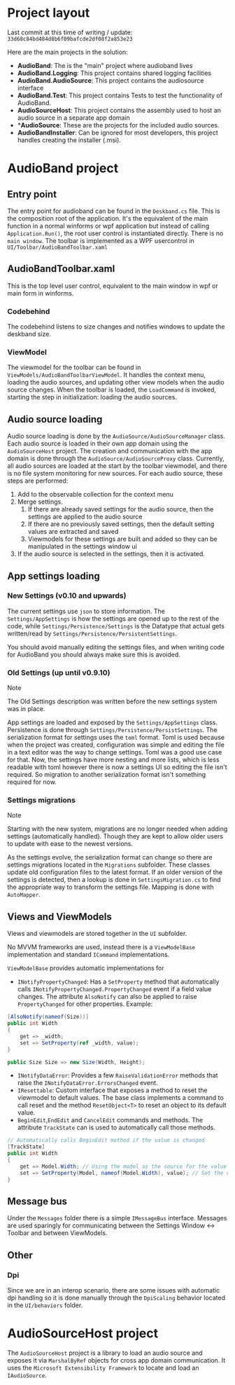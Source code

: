 # Project layout

Last commit at this time of writing / update: `33d68c84bd484d8b6f09bafcde2df08f2a853e23`

Here are the main projects in the solution:
- **AudioBand**: The is the "main" project where audioband lives
- **AudioBand.Logging**: This project contains shared logging facilities
- **AudioBand.AudioSource**: This project contains the audiosource interface
- **AudioBand.Test**: This project contains Tests to test the functionality of AudioBand.
- **AudioSourceHost**: This project contains the assembly used to host an audio source in a separate app domain
- ***AudioSource**: These are the projects for the included audio sources.
- **AudioBandInstaller**: Can be ignored for most developers, this project handles creating the installer (.msi).

# AudioBand project

## Entry point
The entry point for audioband can be found in the `Deskband.cs` file. This is the composition root of the application. It's the equivalent of the main function in a normal winforms or wpf application but instead of calling `Application.Run()`, the root user control is instantiated directly. There is no `main window`. The toolbar is implemented as a WPF usercontrol in `UI/Toolbar/AudioBandToolbar.xaml`

## AudioBandToolbar.xaml
This is the top level user control, equivalent to the main window in wpf or main form in winforms.
### Codebehind
The codebehind listens to size changes and notifies windows to update the deskband size.
### ViewModel
The viewmodel for the toolbar can be found in `ViewModels/AudioBandToolbarViewModel`. It handles the context menu, loading the audio sources, and updating other view models when the audio source changes. When the toolbar is loaded, the `LoadCommand` is invoked, starting the step in initialization: loading the audio sources.

## Audio source loading
Audio source loading is done by the `AudioSource/AudioSourceManager` class. Each audio source is loaded in their own app domain using the `AudioSourceHost` project. The creation and communication with the app domain is done through the `AudioSource/AudioSourceProxy` class. Currently, all audio sources are loaded at the start by the toolbar viewmodel, and there is no file system monitoring for new sources. For each audio source, these steps are performed:
1. Add to the observable collection for the context menu
2. Merge settings.
   1. If there are already saved settings for the audio source, then the settings are applied to the audio source
   2. If there are no previously saved settings, then the default setting values are extracted and saved
   3. Viewmodels for these settings are built and added so they can be manipulated in the settings window ui
3. If the audio source is selected in the settings, then it is activated.

## App settings loading
### New Settings (v0.10 and upwards)
The current settings use `json` to store information. The `Settings/AppSettings` is how the settings are opened up to the rest of the code, while `Settings/Persistence/Settings` is the Datatype that actual gets written/read by `Settings/Persistence/PersistentSettings`.

You should avoid manually editing the settings files, and when writing code for AudioBand you should always make sure this is avoided.

### Old Settings (up until v0.9.10)
> [!NOTE]
> The Old Settings description was written before the new settings system was in place.

App settings are loaded and exposed by the `Settings/AppSettings` class. Persistence is done through `Settings/Persistence/PersistSettings`. The serialization format for settings uses the `toml` format. Toml is used because when the project was created, configuration was simple and editing the file in a text editor was the way to change settings. Toml was a good use case for that. Now, the settings have more nesting and more lists, which is less readable with toml however there is now a settings UI so editing the file isn't required. So migration to another serialization format isn't something required for now.

### Settings migrations
> [!NOTE]
> Starting with the new system, migrations are no longer needed when adding settings (automatically handled). Though they are kept to allow older users to update with ease to the newest versions.

As the settings evolve, the serialization format can change so there are settings migrations located in the `Migrations` subfolder. These classes update old configuration files to the latest format. If an older version of the settings is detected, then a lookup is done in `SettingsMigration.cs` to find the appropriate way to transform the settings file. Mapping is done with `AutoMapper`.

## Views and ViewModels
Views and viewmodels are stored together in the `UI` subfolder.

No MVVM frameworks are used, instead there is a `ViewModelBase` implementation and standard `ICommand` implementations.

`ViewModelBase` provides automatic implementations for
- `INotifyPropertyChanged`: Has a `SetProperty` method that automatically calls `INotifyPropertyChanged.PropertyChanged` event if a field value changes. The attribute `AlsoNotify` can also be applied to raise `PropertyChanged` for other properties. Example:
```csharp
[AlsoNotify(nameof(Size))]
public int Width
{
    get => _width;
    set => SetProperty(ref _width, value);
}

public Size Size => new Size(Width, Height);
```
- `INotifyDataError`: Provides a few `RaiseValidationError` methods that raise the `INotifyDataError.ErrorsChanged` event.
- `IResettable`: Custom interface that exposes a method to reset the viewmodel to default values. The base class implements a command to call reset and the method `ResetObject<T>` to reset an object to its default value.
- `BeginEdit`,`EndEdit` and `CancelEdit` commands and methods. The attribute `TrackState` can is used to automatically call those methods.

```csharp
// Automatically calls BeginEdit method if the value is changed
[TrackState]
public int Width
{
    get => Model.Width; // Using the model as the source for the value
    set => SetProperty(Model, nameof(Model.Width), value); // Set the value in the model
}
```

## Message bus
Under the `Messages` folder there is a simple `IMessageBus` interface. Messages are used sparingly for communicating between the Settings Window <-> Toolbar and between ViewModels.

## Other
### Dpi
Since we are in an interop scenario, there are some issues with automatic dpi handling so it is done manually through the `DpiScaling` behavior located in the `UI/behaviors` folder.

# AudioSourceHost project
The `AudioSourceHost` project is a library to load an audio source and exposes it via `MarshalByRef` objects for cross app domain communication. It uses the `Microsoft Extensibility Framework` to locate and load an `IAudioSource`.

